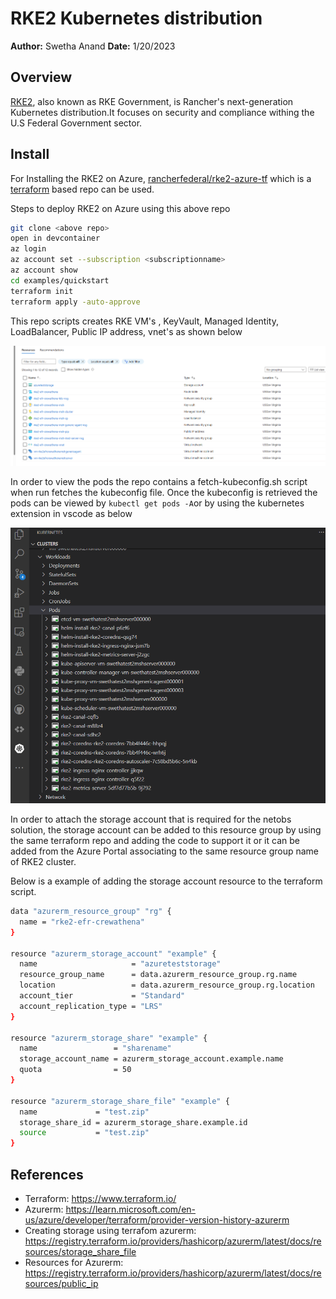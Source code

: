 # RKE2 Kubernetes distribution

**Author:** Swetha Anand
**Date:** 1/20/2023

## Overview

[RKE2](https://docs.rke2.io/), also known as RKE Government, is Rancher's next-generation Kubernetes distribution.It focuses on security and compliance withing the U.S Federal Government sector.

## Install

For Installing the RKE2 on Azure, [rancherfederal/rke2-azure-tf](https://github.com/rancherfederal/rke2-azure-tf) which is a [terraform](https://www.terraform.io/) based repo can be used.

Steps to deploy RKE2 on Azure using this above repo

```bash
git clone <above repo>
open in devcontainer
az login
az account set --subscription <subscriptionname>
az account show
cd examples/quickstart
terraform init
terraform apply -auto-approve
```

This repo scripts creates RKE VM's , KeyVault, Managed Identity, LoadBalancer, Public IP address, vnet's as shown below

![img](../assets/rke2-cluster.png)

In order to view the pods the repo contains a fetch-kubeconfig.sh script when run fetches the kubeconfig file. Once the kubeconfig is retrieved the pods can be viewed by `kubectl get pods -A`or by using the kubernetes extension in vscode as below

![img](../assets/rke2-pods.png)

In order to attach the storage account that is required for the netobs solution, the storage account can be added to this resource group by using the same terraform repo and adding the code to support it or it can be added from the Azure Portal associating to the same resource group name of RKE2 cluster.

Below is a example of adding the storage account resource to the terraform script.

```bash
data "azurerm_resource_group" "rg" {
  name = "rke2-efr-crewathena"
}

resource "azurerm_storage_account" "example" {
  name                     = "azureteststorage"
  resource_group_name      = data.azurerm_resource_group.rg.name
  location                 = data.azurerm_resource_group.rg.location
  account_tier             = "Standard"
  account_replication_type = "LRS"
}

resource "azurerm_storage_share" "example" {
  name                 = "sharename"
  storage_account_name = azurerm_storage_account.example.name
  quota                = 50
}

resource "azurerm_storage_share_file" "example" {
  name             = "test.zip"
  storage_share_id = azurerm_storage_share.example.id
  source           = "test.zip"
}
```

## References

- Terraform: <https://www.terraform.io/>
- Azurerm: <https://learn.microsoft.com/en-us/azure/developer/terraform/provider-version-history-azurerm>
- Creating storage using terrafom azurerm: <https://registry.terraform.io/providers/hashicorp/azurerm/latest/docs/resources/storage_share_file>
- Resources for Azurerm: <https://registry.terraform.io/providers/hashicorp/azurerm/latest/docs/resources/public_ip>

